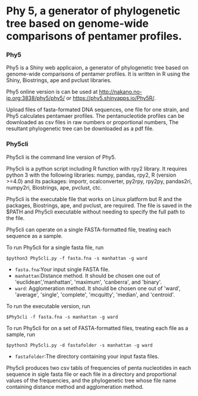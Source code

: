 # Phy 5, a generator of phylogenetic tree based on genome-wide comparisons of pentamer profiles.

### Phy5

Phy5 is a Shiny web applicaion, a generator of phylogenetic tree based on genome-wide comparisons of pentamer profiles.
It is written in R using the Shiny, Biostrings, ape and pvclust libraries.

Phy5 online version is can be used at http://nakano.no-ip.org:3838/phy5/phy5/ or 
https://phy5.shinyapps.io/Phy5R/.

Upload files of fasta-formated DNA sequences, one file for one strain, and Phy5 
calculates pentamaer profiles.
The pentanucleotide profiles can be downloaded as csv files in raw numbers or proportional numbers,
The resultant phylogenetic tree can be downloaded as a pdf file.

### Phy5cli

Phy5cli is the command line version of Phy5.

Phy5cli is a python script including R function with rpy2 library.  It requires python 3 with the following libraries:
numpy, 
pandas, 
rpy2,
R (version >=4.0) and its packages: importr, 
ocalconverter, 
py2rpy, 
rpy2py, 
pandas2ri, 
numpy2ri, 
Biostrings, 
ape, 
pvclust,
ctc.

Phy5cli is the executable file that works on Linux platform but R and the packages, Biostrings, ape, and pvclust, are required.  The file is saved in the $PATH and Phy5cli executable without needing to specify the full path to the file.

Phy5cli can operate on a single FASTA-formatted file, treating each sequence as a sample.

To run Phy5cli for a single fasta file, run

`$python3 Phy5cli.py -f fasta.fna -s manhattan -g ward`

- `fasta.fna`:Your input single FASTA file.
- `manhattan`:Distance method. It should be chosen one out of 'euclidean','manhattan', 'maximum', 'canberra', and 'binary'.
- `ward`: Agglomeration method. It should be chosen one out of 'ward', 'average', 'single', 'complete', 'mcquitty', 'median', and 'centroid'.

To run the executable version, run

`$Phy5cli -f fasta.fna -s manhattan -g ward`

To run Phy5cli for on a set of FASTA-formatted files, treating each file as a sample, run

`$python3 Phy5cli.py -d fastafolder -s manhattan -g ward`

- `fastafolder`:The directory containing your input fasta files.

Phy5cli produces two csv tabls of frequencies of penta nucleotides in each sequence in sigle fasta file or each file in a directory and proportional values of the frequencies, and the phylogenetic tree whose file name containing distance method and agglomeration method.
